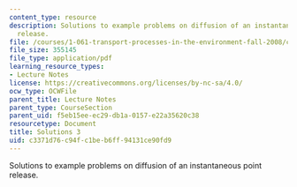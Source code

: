```yaml
---
content_type: resource
description: Solutions to example problems on diffusion of an instantaneous point
  release.
file: /courses/1-061-transport-processes-in-the-environment-fall-2008/c3371d76c94fc1beb6ff94131ce90fd9_solutions3.pdf
file_size: 355145
file_type: application/pdf
learning_resource_types:
- Lecture Notes
license: https://creativecommons.org/licenses/by-nc-sa/4.0/
ocw_type: OCWFile
parent_title: Lecture Notes
parent_type: CourseSection
parent_uid: f5eb15ee-ec29-db1a-0157-e22a35620c38
resourcetype: Document
title: Solutions 3
uid: c3371d76-c94f-c1be-b6ff-94131ce90fd9
---
```

Solutions to example problems on diffusion of an instantaneous point release.
